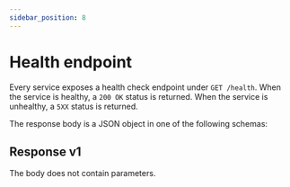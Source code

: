 ```yaml
---
sidebar_position: 8
---
```


# Health endpoint

Every service exposes a health check endpoint under `GET /health`.
When the service is healthy, a `200 OK` status is returned.
When the service is unhealthy, a `5XX` status is returned.

The response body is a JSON object in one of the following schemas:

## Response v1

The body does not contain parameters.
